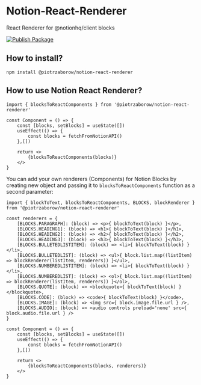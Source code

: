 # Notion-React-Renderer

React Renderer for @notionhq/client blocks

[![Publish Package](https://github.com/piotrzaborow/notion-react-renderer/actions/workflows/npm-publish.yml/badge.svg?branch=main)](https://github.com/piotrzaborow/notion-react-renderer/actions/workflows/npm-publish.yml)

## How to install?

```
npm install @piotrzaborow/notion-react-renderer
```

## How to use Notion React Renderer?

```
import { blocksToReactComponents } from '@piotrzaborow/notion-react-renderer'

const Component = () => {
    const [blocks, setBlocks] = useState([])
    useEffect(() => {
        const blocks = fetchFromNotionAPI()
    },[])

    return <>
        {blocksToReactComponents(blocks)}
    </>
}
```

You can add your own renderers (Components) for Notion Blocks by creating new object and passing it to `blocksToReactComponents` function as a second parameter:

```
import { blockToText, blocksToReactComponents, BLOCKS, blockRenderer } from '@piotrzaborow/notion-react-renderer'

const renderers = {
    [BLOCKS.PARAGRAPH]: (block) => <p>{ blockToText(block) }</p>,
    [BLOCKS.HEADING1]: (block) => <h1>{ blockToText(block) }</h1>,
    [BLOCKS.HEADING2]: (block) => <h2>{ blockToText(block) }</h2>,
    [BLOCKS.HEADING3]: (block) => <h3>{ blockToText(block) }</h3>,
    [BLOCKS.BULLETEDLISTITEM]: (block) => <li>{ blockToText(block) }</li>,
    [BLOCKS.BULLETEDLIST]: (block) => <ul>{ block.list.map((listItem) => blockRenderer(listItem, renderers)) }</ul>,
    [BLOCKS.NUMBEREDLISTITEM]: (block) => <li>{ blockToText(block) }</li>,
    [BLOCKS.NUMBEREDLIST]: (block) => <ol>{ block.list.map((listItem) => blockRenderer(listItem, renderers)) }</ol>,
    [BLOCKS.QUOTE]: (block) => <blockquote>{ blockToText(block) }</blockquote>,
    [BLOCKS.CODE]: (block) => <code>{ blockToText(block) }</code>,
    [BLOCKS.IMAGE]: (block) => <img src={ block.image.file.url } />,
    [BLOCKS.AUDIO]: (block) => <audio controls preload='none' src={ block.audio.file.url } />
}

const Component = () => {
    const [blocks, setBlocks] = useState([])
    useEffect(() => {
        const blocks = fetchFromNotionAPI()
    },[])

    return <>
        {blocksToReactComponents(blocks, renderers)}
    </>
}

```
